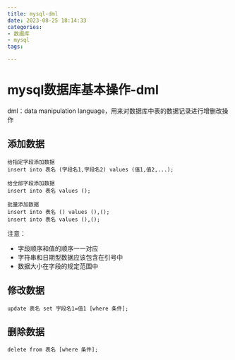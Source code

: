 ```yaml
---
title: mysql-dml
date: 2023-08-25 18:14:33
categories:
- 数据库
- mysql
tags:

---
```


# mysql数据库基本操作-dml

dml：data manipulation language，用来对数据库中表的数据记录进行增删改操作

## 添加数据

```mysql
给指定字段添加数据
insert into 表名 (字段名1,字段名2) values (值1,值2,...);

给全部字段添加数据
insert into 表名 values ();

批量添加数据
insert into 表名 () values (),();
insert into 表名 values (),();
```

注意：

- 字段顺序和值的顺序一一对应
- 字符串和日期型数据应该包含在引号中
- 数据大小在字段的规定范围中

## 修改数据

```mysql
update 表名 set 字段名1=值1 [where 条件];
```

## 删除数据

```mysql
delete from 表名 [where 条件];
```

